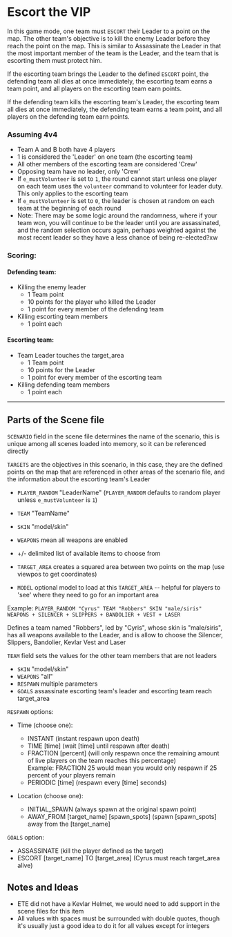 # Escort the VIP

In this game mode, one team must `ESCORT` their Leader to a point on the map.  The other team's objective is to kill the enemy Leader before they reach the point on the map.  This is similar to Assassinate the Leader in that the most important member of the team is the Leader, and the team that is escorting them must protect him.

If the escorting team brings the Leader to the defined `ESCORT` point, the defending team all dies at once immediately, the escorting team earns a team point, and all players on the escorting team earn points.

If the defending team kills the escorting team's Leader, the escorting team all dies at once immediately, the defending team earns a team point, and all players on the defending team earn points.

### Assuming 4v4

* Team A and B both have 4 players
* 1 is considered the 'Leader' on one team (the escorting team)
* All other members of the escorting team are considered 'Crew'
* Opposing team have no leader, only 'Crew'
* If `e_mustVolunteer` is set to `1`, the round cannot start unless one player on each team uses the `volunteer` command to volunteer for leader duty.  This only applies to the escorting team
* If `e_mustVolunteer` is set to `0`, the leader is chosen at random on each team at the beginning of each round
* Note: There may be some logic around the randomness, where if your team won, you will continue to be the leader until you are assassinated, and the random selection occurs again, perhaps weighted against the most recent leader so they have a less chance of being re-elected?xw

### Scoring:

#### Defending team:
* Killing the enemy leader
    * 1 Team point
    * 10 points for the player who killed the Leader
    * 1 point for every member of the defending team
* Killing escorting team members
    * 1 point each

#### Escorting team:
* Team Leader touches the target_area
    * 1 Team point
    * 10 points for the Leader
    * 1 point for every member of the escorting team
* Killing defending team members
    * 1 point each

---

## Parts of the Scene file

`SCENARIO` field in the scene file determines the name of the scenario, this is unique among all scenes loaded into memory, so it can be referenced directly

`TARGETS` are the objectives in this scenario, in this case, they are the defined points on the map that are referenced in other areas of the scenario file, and the information about the escorting team's Leader
* `PLAYER_RANDOM` "LeaderName" (`PLAYER_RANDOM` defaults to random player unless `e_mustVolunteer` is `1`)
* `TEAM` "TeamName" 
* `SKIN` "model/skin" 
* `WEAPONS` mean all weapons are enabled 
* +/- delimited list of available items to choose from

* `TARGET_AREA` creates a squared area between two points on the map (use viewpos to get coordinates)
* `MODEL` optional model to load at this `TARGET_AREA` -- helpful for players to 'see' where they need to go for an important area


Example: `PLAYER_RANDOM "Cyrus" TEAM "Robbers" SKIN "male/siris" WEAPONS + SILENCER + SLIPPERS + BANDOLIER + VEST + LASER`


Defines a team named "Robbers", led by "Cyris", whose skin is "male/siris", has all weapons available to the Leader, and is allow to choose the Silencer, Slippers, Bandolier, Kevlar Vest and Laser

`TEAM` field sets the values for the other team members that are not leaders
* `SKIN` "model/skin"
* `WEAPONS` "all"
* `RESPAWN` multiple parameters
* `GOALS` assassinate escorting team's leader and escorting team reach target_area

`RESPAWN` options:

* Time (choose one):
    * INSTANT (instant respawn upon death)
    * TIME [time] (wait [time] until respawn after death)
    * FRACTION [percent] (will only respawn once the remaining amount of live players on the team reaches this percentage)  
Example: FRACTION 25 would mean you would only respawn if 25 percent of your players remain
    * PERIODIC [time] (respawn every [time] seconds)

* Location (choose one):
    * INITIAL_SPAWN (always spawn at the original spawn point)
    * AWAY_FROM [target_name] [spawn_spots] (spawn [spawn_spots] away from the [target_name]

`GOALS` option:
* ASSASSINATE (kill the player defined as the target)
* ESCORT [target_name] TO [target_area] (Cyrus must reach target_area alive)

## Notes and Ideas

* ETE did not have a Kevlar Helmet, we would need to add support in the scene files for this item
* All values with spaces must be surrounded with double quotes, though it's usually just a good idea to do it for all values except for integers
